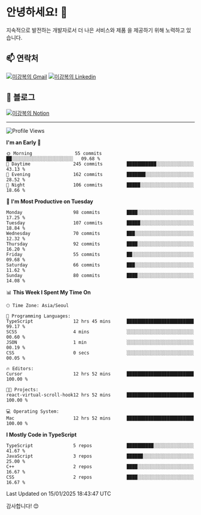 # 안녕하세요! 👋

지속적으로 발전하는 개발자로서 더 나은 서비스와 제품
을 제공하기 위해 노력하고 있습니다.

## 📫 연락처
[![이강복의 Gmail](https://img.shields.io/badge/Gmail-D14836?style=for-the-badge&logo=gmail&logoColor=white)](mailto:pmmm114@gmail.com)
[![이강복의 Linkedin](https://img.shields.io/badge/LinkedIn-0077B5?style=for-the-badge&logo=linkedin&logoColor=white)](https://www.linkedin.com/in/lkb0297)

## 📝 블로그
[![이강복의 Notion](https://img.shields.io/badge/Notion-000000?style=for-the-badge&logo=notion&logoColor=white)](https://pmmm114.notion.site/)

---
<!--START_SECTION:waka-->
![Profile Views](http://img.shields.io/badge/Profile%20Views-0-blue)

**I'm an Early 🐤** 

```text
🌞 Morning                55 commits          ██░░░░░░░░░░░░░░░░░░░░░░░   09.68 % 
🌆 Daytime                245 commits         ███████████░░░░░░░░░░░░░░   43.13 % 
🌃 Evening                162 commits         ███████░░░░░░░░░░░░░░░░░░   28.52 % 
🌙 Night                  106 commits         █████░░░░░░░░░░░░░░░░░░░░   18.66 % 
```
📅 **I'm Most Productive on Tuesday** 

```text
Monday                   98 commits          ████░░░░░░░░░░░░░░░░░░░░░   17.25 % 
Tuesday                  107 commits         █████░░░░░░░░░░░░░░░░░░░░   18.84 % 
Wednesday                70 commits          ███░░░░░░░░░░░░░░░░░░░░░░   12.32 % 
Thursday                 92 commits          ████░░░░░░░░░░░░░░░░░░░░░   16.20 % 
Friday                   55 commits          ██░░░░░░░░░░░░░░░░░░░░░░░   09.68 % 
Saturday                 66 commits          ███░░░░░░░░░░░░░░░░░░░░░░   11.62 % 
Sunday                   80 commits          ████░░░░░░░░░░░░░░░░░░░░░   14.08 % 
```


📊 **This Week I Spent My Time On** 

```text
🕑︎ Time Zone: Asia/Seoul

💬 Programming Languages: 
TypeScript               12 hrs 45 mins      █████████████████████████   99.17 % 
SCSS                     4 mins              ░░░░░░░░░░░░░░░░░░░░░░░░░   00.60 % 
JSON                     1 min               ░░░░░░░░░░░░░░░░░░░░░░░░░   00.19 % 
CSS                      0 secs              ░░░░░░░░░░░░░░░░░░░░░░░░░   00.05 % 

🔥 Editors: 
Cursor                   12 hrs 52 mins      █████████████████████████   100.00 % 

🐱‍💻 Projects: 
react-virtual-scroll-hook12 hrs 52 mins      █████████████████████████   100.00 % 

💻 Operating System: 
Mac                      12 hrs 52 mins      █████████████████████████   100.00 % 
```

**I Mostly Code in TypeScript** 

```text
TypeScript               5 repos             ██████████░░░░░░░░░░░░░░░   41.67 % 
JavaScript               3 repos             ██████░░░░░░░░░░░░░░░░░░░   25.00 % 
C++                      2 repos             ████░░░░░░░░░░░░░░░░░░░░░   16.67 % 
CSS                      2 repos             ████░░░░░░░░░░░░░░░░░░░░░   16.67 % 
```




 Last Updated on 15/01/2025 18:43:47 UTC
<!--END_SECTION:waka-->

감사합니다! 😊
